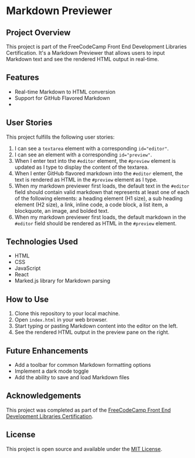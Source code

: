 # Markdown Previewer

## Project Overview

This project is part of the FreeCodeCamp Front End Development Libraries Certification. It's a Markdown Previewer that allows users to input Markdown text and see the rendered HTML output in real-time.

## Features

- Real-time Markdown to HTML conversion
- Support for GitHub Flavored Markdown
- 
## User Stories

This project fulfills the following user stories:

1. I can see a `textarea` element with a corresponding `id="editor"`.
2. I can see an element with a corresponding `id="preview"`.
3. When I enter text into the `#editor` element, the `#preview` element is updated as I type to display the content of the textarea.
4. When I enter GitHub flavored markdown into the `#editor` element, the text is rendered as HTML in the `#preview` element as I type.
5. When my markdown previewer first loads, the default text in the `#editor` field should contain valid markdown that represents at least one of each of the following elements: a heading element (H1 size), a sub heading element (H2 size), a link, inline code, a code block, a list item, a blockquote, an image, and bolded text.
6. When my markdown previewer first loads, the default markdown in the `#editor` field should be rendered as HTML in the `#preview` element.

## Technologies Used

- HTML
- CSS
- JavaScript
- React
- Marked.js library for Markdown parsing

## How to Use

1. Clone this repository to your local machine.
2. Open `index.html` in your web browser.
3. Start typing or pasting Markdown content into the editor on the left.
4. See the rendered HTML output in the preview pane on the right.

## Future Enhancements

- Add a toolbar for common Markdown formatting options
- Implement a dark mode toggle
- Add the ability to save and load Markdown files

## Acknowledgements

This project was completed as part of the [FreeCodeCamp Front End Development Libraries Certification](https://www.freecodecamp.org/learn/front-end-development-libraries/).

## License

This project is open source and available under the [MIT License](LICENSE).
